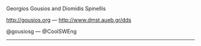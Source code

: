 
Georgios Gousios and Diomidis Spinellis

http://gousios.org — http://www.dmst.aueb.gr/dds

@gousiosg — @CoolSWEng

---
